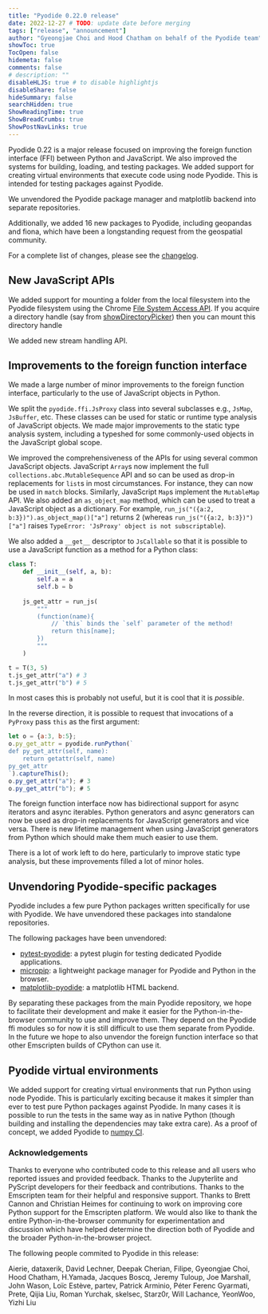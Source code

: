 ```yaml
---
title: "Pyodide 0.22.0 release"
date: 2022-12-27 # TODO: update date before merging
tags: ["release", "announcement"]
author: "Gyeongjae Choi and Hood Chatham on behalf of the Pyodide team"
showToc: true
TocOpen: false
hidemeta: false
comments: false
# description: ""
disableHLJS: true # to disable highlightjs
disableShare: false
hideSummary: false
searchHidden: true
ShowReadingTime: true
ShowBreadCrumbs: true
ShowPostNavLinks: true
---
```


Pyodide 0.22 is a major release focused on improving the foreign function
interface (FFI) between Python and JavaScript. We also improved the systems for
building, loading, and testing packages. We added support for creating virtual
environments that execute code using node Pyodide. This is intended for testing
packages against Pyodide.

We unvendored the Pyodide package manager and matplotlib backend into separate
repositories.

Additionally, we added 16 new packages to Pyodide, including geopandas and
fiona, which have been a longstanding request from the geospatial community.

For a complete list of changes, please see the
[changelog](https://pyodide.org/en/stable/project/changelog.html#version-0-22-0).

## New JavaScript APIs

We added support for mounting a folder from the local filesystem into the
Pyodide filesystem using the Chrome [File System Access
API](https://developer.chrome.com/articles/file-system-access/). If you acquire
a directory handle (say from
[showDirectoryPicker](https://developer.mozilla.org/en-US/docs/Web/API/Window/showDirectoryPicker)) then you can mount this directory handle 

We added new stream handling API.

## Improvements to the foreign function interface

We made a large number of minor improvements to the foreign function interface, particularly to the use of JavaScript objects in Python.

We split the `pyodide.ffi.JsProxy` class into several subclasses e.g., `JsMap`,
`JsBuffer`, etc. These classes can be used for static or runtime type analysis
of JavaScript objects. We made major improvements to the static type analysis
system, including a typeshed for some commonly-used objects in the JavaScript
global scope.

We improved the comprehensiveness of the APIs for using several common
JavaScript objects. JavaScript `Array`s now implement the full
`collections.abc.MutableSequence` API and so can be used as drop-in replacements
for `list`s in most circumstances. For instance, they can now be used in `match`
blocks. Similarly, JavaScript `Map`s implement the `MutableMap` API. We also
added an `as_object_map` method, which can be used to treat a JavaScript object
as a dictionary. For example, `run_js("({a:2, b:3})").as_object_map()["a"]` returns 2 (whereas `run_js("({a:2, b:3})")["a"]` raises `TypeError: 'JsProxy' object is not subscriptable`).

We also added a `__get__` descriptor to `JsCallable` so that it is possible to
use a JavaScript function as a method for a Python class:
```py
class T:
    def __init__(self, a, b):
        self.a = a
        self.b = b
    
    js_get_attr = run_js(
        """
        (function(name){
            // `this` binds the `self` parameter of the method!
            return this[name];
        })
        """
    )

t = T(3, 5)
t.js_get_attr("a") # 3
t.js_get_attr("b") # 5
```
In most cases this is probably not useful, but it is cool that it is *possible*. 

In the reverse direction, it is possible to request that invocations of a
`PyProxy` pass `this` as the first argument:
```js
let o = {a:3, b:5};
o.py_get_attr = pyodide.runPython(`
def py_get_attr(self, name):
    return getattr(self, name)
py_get_attr
`).captureThis();
o.py_get_attr("a"); # 3
o.py_get_attr("b"); # 5
```


The foreign function interface now has bidirectional support for async iterators
and async iterables. Python generators and async generators can now be used as
drop-in replacements for JavaScript generators and vice versa. There is new
lifetime management when using JavaScript generators from Python which should
make them much easier to use them.

There is a lot of work left to do here, particularly to improve static type
analysis, but these improvements filled a lot of minor holes.


## Unvendoring Pyodide-specific packages

Pyodide includes a few pure Python packages written specifically for use with
Pyodide. We have unvendored these packages into standalone repositories.

The following packages have been unvendored:

- [pytest-pyodide](https://github.com/pyodide/pytest-pyodide):
a pytest plugin for testing dedicated Pyodide applications.
- [micropip](https://github.com/pyodide/micropip):
a lightweight package manager for Pyodide and Python in the browser.
- [matplotlib-pyodide](https://github.com/pyodide/matplotlib-pyodide):
a matplotlib HTML backend.

By separating these packages from the main Pyodide repository, we hope to
facilitate their development and make it easier for the Python-in-the-browser
community to use and improve them. They depend on the Pyodide ffi modules so for
now it is still difficult to use them separate from Pyodide. In the future we
hope to also unvendor the foreign function interface so that other Emscripten
builds of CPython can use it.

## Pyodide virtual environments

We added support for creating virtual environments that run Python using node
Pyodide. This is particularly exciting because it makes it simpler than ever to
test pure Python packages against Pyodide. In many cases it is possible to run
the tests in the same way as in native Python (though building and installing
the dependencies may take extra care). As a proof of concept, we added Pyodide
to [numpy CI](https://github.com/numpy/numpy/blob/main/.github/workflows/emscripten.yml).

### Acknowledgements

Thanks to everyone who contributed code to this release and all users who
reported issues and provided feedback. Thanks to the Jupyterlite and PyScript
developers for their feedback and contributions. Thanks to the Emscripten team
for their helpful and responsive support. Thanks to Brett Cannon and Christian
Heimes for continuing to work on improving core Python support for the
Emscripten platform.  We would also like to thank the entire
Python-in-the-browser community for experimentation and discussion which have
helped determine the direction both of Pyodide and the broader
Python-in-the-browser project.

The following people commited to Pyodide in this release:

Aierie, dataxerik, David Lechner, Deepak Cherian, Filipe, Gyeongjae Choi,
Hood Chatham, H.Yamada, Jacques Boscq, Jeremy Tuloup, Joe Marshall,
John Wason, Loïc Estève, partev, Patrick Arminio, Péter Ferenc Gyarmati, Prete,
Qijia Liu, Roman Yurchak, skelsec, Starz0r, Will Lachance, YeonWoo, Yizhi Liu
